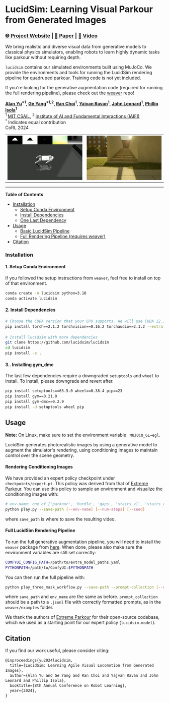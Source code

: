 # LucidSim: Learning Visual Parkour from Generated Images

### [🌐 Project Website](https://lucidsim.github.io) | [📝 Paper](https://arxiv.org/abs/2411.00083) | [🎥 Video](https://www.youtube.com/watch?v=Xf-1zvt-4n8)

We bring realistic and diverse visual data from generative models to classical physics simulators, enabling robots to
learn highly dynamic tasks like parkour without requiring depth.

`lucidsim` contains our simulated environments built using MuJoCo. We provide the environments and tools for running the
LucidSim rendering pipeline for quadruped parkour. Training code is not yet included.

If you're looking for the generative augmentation
code (required for running the full rendering pipeline), please check out
the [weaver](https://github.com/lucidsim/weaver) repo!

**[Alan Yu](https://alany1.github.io)<sup>\*1</sup>, [Ge Yang](https://www.episodeyang.com/)<sup>\*1,2</sup>,
[Ran Choi](https://www.linkedin.com/in/ran-choi-tmr/)<sup>1</sup>,
[Yajvan Ravan](https://www.linkedin.com/in/yajvan-ravan/)<sup>1</sup>,
[John Leonard](https://meche.mit.edu/people/faculty/JLEONARD@MIT.EDU)<sup>1</sup>,
[Phillip Isola](https://people.csail.mit.edu/phillipi/)<sup>1</sup>**<br>
<sup>1 </sup>[MIT CSAIL](https://www.csail.mit.edu/),
<sup>2 </sup>[Institute of AI and Fundamental Interactions (IAIFI)](https://iaifi.org/)<br>
<sup>* </sup>Indicates equal contribution<br>
CoRL 2024

<table style="border-collapse: collapse; border: none; width: 100%;">
  <tr>
    <td style="text-align: center; border: none;">
      <img src="assets/images/example_conditioning.png" style="width: 500px; max-width: 100%;" /><br>
    </td>
    <td style="text-align: center; border: none;">
      <img src="assets/images/example_imagen.png" style="width: 500px; max-width: 100%;" /><br>
    </td>
  </tr>
</table>


-----

**Table of Contents**

- [Installation](#installation)
    - [Setup Conda Environment](#1-setup-conda-environment)
    - [Install Dependencies](#2-install-dependencies)
    - [One Last Dependency](#3-installing-gym_dmc)
- [Usage](#usage)
    - [Basic LucidSim Pipeline](#rendering-conditioning-images)
    - [Full Rendering Pipeline (requires weaver)](#full-lucidsim-rendering-pipeline)
- [Citation](#citation)

### Installation

#### 1. Setup Conda Environment

If you followed the setup instructions from `weaver`, feel free to install on top of that environment.

```bash
conda create -n lucidsim python=3.10
conda activate lucidsim
```

#### 2. Install Dependencies

```bash
# Choose the CUDA version that your GPU supports. We will use CUDA 12.1
pip install torch==2.1.2 torchvision==0.16.2 torchaudio==2.1.2 --extra-index-url https://download.pytorch.org/whl/cu121

# Install lucidsim with more dependencies
git clone https://github.com/lucidsim/lucidsim
cd lucidsim
pip install -e .
```

#### 3..️ Installing gym_dmc

The last few dependencies require a downgraded `setuptools` and `wheel` to install. To install, please downgrade and
revert after.

```bash
pip install setuptools==65.5.0 wheel==0.38.4 pip==23
pip install gym==0.21.0
pip install gym-dmc==0.2.9
pip install -U setuptools wheel pip
```

## Usage

**Note:** On Linux, make sure to set the environment variable ` MUJOCO_GL=egl`.

LucidSim generates photorealistic images by using a generative model to augment the simulator's rendering, using
conditioning images to maintain control over the scene geometry.

#### Rendering Conditioning Images

We have provided an expert policy checkpoint under `checkpoints/expert.pt`. This policy was derived from that
of [Extreme Parkour](https://github.com/chengxuxin/extreme-parkour). You can use this policy to sample an environment
and visualize the conditioning images with:

```bash
# env-name: one of ['parkour', 'hurdle', 'gaps', 'stairs_v1', 'stairs_v2']
python play.py --save-path [--env-name] [--num-steps] [--seed]
````

where `save_path` is where to save the resulting video.

#### Full LucidSim Rendering Pipeline

To run the full generative augmentation pipeline, you will need to install the `weaver` package
from [here](https://github.com/lucidsim/weaver). When done, please also make sure the environment variables are still
set correctly:

```bash
COMFYUI_CONFIG_PATH=/path/to/extra_model_paths.yaml
PYTHONPATH=/path/to/ComfyUI:$PYTHONPATH
```

You can then run the full pipeline with:

```bash
python play_three_mask_workflow.py --save-path --prompt-collection [--env-name] [--num-steps] [--seed]
```

where `save_path` and `env_name` are the same as before. `prompt_collection` should be a path to a `.jsonl` file with
correctly formatted prompts, as in the `weaver/examples` folder.

We thank the authors of [Extreme Parkour](https://github.com/chengxuxin/extreme-parkour) for their open-source codebase,
which we used as a starting point for our expert policy (`lucidsim.model`).

## Citation

If you find our work useful, please consider citing:

```
@inproceedings{yu2024lucidsim,
  title={LucidSim: Learning Agile Visual Locomotion from Generated Images},
  author={Alan Yu and Ge Yang and Ran Choi and Yajvan Ravan and John Leonard and Phillip Isola},
  booktitle={8th Annual Conference on Robot Learning},
  year={2024},
}
```

